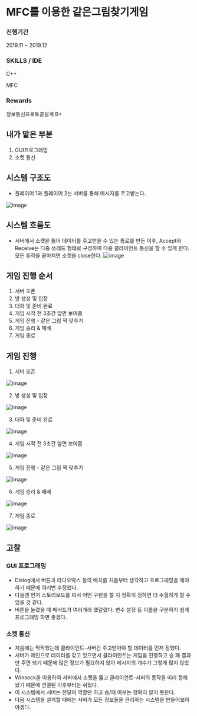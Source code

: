 # MFC를 이용한 같은그림찾기게임
### 진행기간
2019.11 ~ 2019.12
### SKILLS / IDE
C++

MFC

### Rewards
정보통신프로토콜설계 B+

## 내가 맡은 부분
1. GUI프로그래밍
2. 소켓 통신

## 시스템 구조도
* 플레이어 1과 플레이어 2는 서버를 통해 메시지를 주고받는다.

![image](https://user-images.githubusercontent.com/59634413/126001039-7e886a14-6ad9-4fd6-b6ee-ade4e2a3a2ff.png)

## 시스템 흐름도
* 서버에서 소켓을 뚫어 데이터를 주고받을 수 있는 통로를 만든 이후, Accept와 Receive는 다중 쓰레드 형태로 구성하여 다중 클라이언트 통신을 할 수 있게 한다. 모든 동작을 끝마치면 소켓을 close한다.
![image](https://user-images.githubusercontent.com/59634413/126001111-20a1ccee-a667-4b73-b63c-421e2e7784a6.png)

## 게임 진행 순서
1. 서버 오픈
2. 방 생성 및 입장
3. 대화 및 준비 완료
4. 게임 시작 전 3초간 앞면 보여줌
5. 게임 진행 - 같은 그림 짝 맞추기
6. 게임 승리 & 패배
7. 게임 종료

## 게임 진행
1. 서버 오픈

![image](https://user-images.githubusercontent.com/59634413/126001571-ae98dcc6-73f3-471b-8989-86e3ac8e613d.png)

2. 방 생성 및 입장

![image](https://user-images.githubusercontent.com/59634413/126001663-33936ddb-1329-449f-b2b4-cb829e9fff20.png)

3. 대화 및 준비 완료

![image](https://user-images.githubusercontent.com/59634413/126001731-447f454b-1023-4262-b2cc-e06d40038aab.png)

4. 게임 시작 전 3초간 앞면 보여줌

![image](https://user-images.githubusercontent.com/59634413/126001922-dc0ba6d0-e0dc-4b33-adc0-ca4c9326251d.png)

5. 게임 진행 - 같은 그림 짝 맞추기

![image](https://user-images.githubusercontent.com/59634413/126001973-0560e036-3120-4dfb-bd8a-99b301755e81.png)

6. 게임 승리 & 패배

![image](https://user-images.githubusercontent.com/59634413/126002092-b6dcc96d-a426-4586-9cc8-1430b6dc59b5.png)

7. 게임 종료

![image](https://user-images.githubusercontent.com/59634413/126002150-33c660cf-cf5b-4950-b821-dfec4747e987.png)

## 고찰
### GUI 프로그래밍
* Dialog에서 버튼과 라디오박스 등의 배치를 처음부터 생각하고 프로그래밍을 해야하기 때문에 여러번 수정했다.
* 다음엔 먼저 스토리보드를 짜서 어떤 구현을 할 지 정확히 정하면 더 수월하게 할 수 있을 것 같다.
* 버튼을 눌렀을 때 메서드가 여러개라 했갈렸다. 변수 설정 등 이름을 구분하기 쉽게 프로그래밍 하면 좋겠다.
### 소켓 통신
* 처음에는 막막했는데 클라이언트-서버간 주고받아야 할 데이터를 먼저 정했다.
* 서버가 메인으로 데이터를 갖고 있으면서 클라이언트는 게임을 진행하고 승 패 결과만 주면 되기 때문에 많은 정보가 필요하지 않아 메시지의 개수가 그렇게 많지 않았다.
* Winsock을 이용하여 서버에서 소켓을 뚫고 클라이언트-서버의 동작을 미리 정해놨기 때문에 연결된 이후부터는 쉬웠다.
* 이 시스템에서 서버는 전달의 역할만 하고 승/패 여부는 정확히 알지 못한다.
* 다음 시스템을 설계할 때에는 서버가 모든 정보들을 관리하는 시스템을 만들어보아야겠다.
